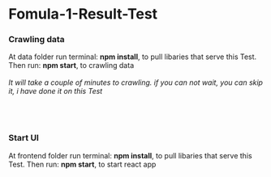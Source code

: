 ﻿# Fomula-1-Result-Test

<div>
        <h3>Crawling data</h3>
        <span>At data folder run terminal: <b>npm install</b>, to pull libaries that serve this Test. Then run: <b>npm start</b>, to crawling data</span>
        <br></br>
        <i>It will take a couple of minutes to crawling. if you can not wait, you can skip it, i have done it on this Test</i>
        <br></br>
        <br></br>
        <h3>Start UI</h3>
        <span>At frontend folder run terminal: <b>npm install</b>, to pull libaries that serve this Test. Then run: <b>npm start</b>, to start react app</span>
        <br></br>
</div>
